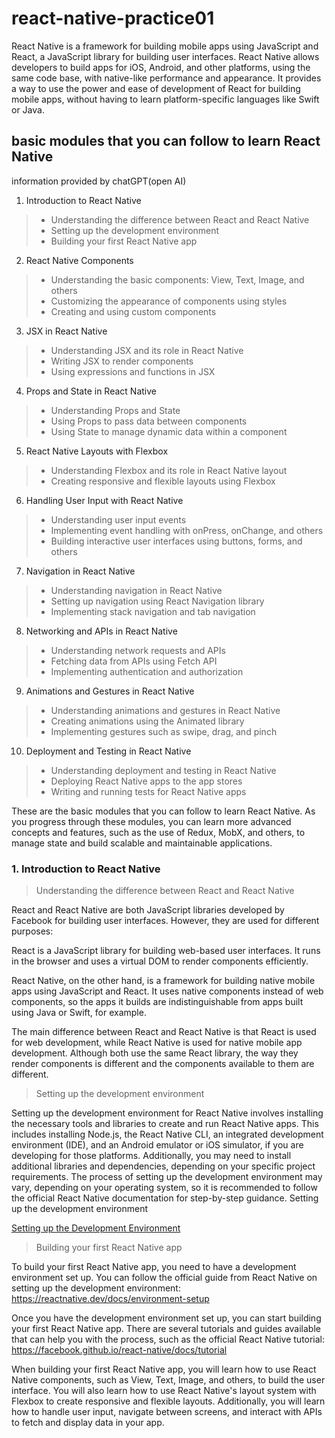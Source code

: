 # react-native-practice01

React Native is a framework for building mobile apps using JavaScript and React, a JavaScript library for building user interfaces. React Native allows developers to build apps for iOS, Android, and other platforms, using the same code base, with native-like performance and appearance. It provides a way to use the power and ease of development of React for building mobile apps, without having to learn platform-specific languages like Swift or Java.

## basic modules that you can follow to learn React Native

information provided by chatGPT(open AI)

1. Introduction to React Native
> - Understanding the difference between React and React Native
> - Setting up the development environment
> - Building your first React Native app

2. React Native Components
> - Understanding the basic components: View, Text, Image, and others
> - Customizing the appearance of components using styles
> - Creating and using custom components

3. JSX in React Native
> - Understanding JSX and its role in React Native
> - Writing JSX to render components
> - Using expressions and functions in JSX

4. Props and State in React Native
> - Understanding Props and State
> - Using Props to pass data between components
> - Using State to manage dynamic data within a component

5. React Native Layouts with Flexbox
> - Understanding Flexbox and its role in React Native layout
> - Creating responsive and flexible layouts using Flexbox

6. Handling User Input with React Native
> - Understanding user input events
> - Implementing event handling with onPress, onChange, and others
> - Building interactive user interfaces using buttons, forms, and others

7. Navigation in React Native
> - Understanding navigation in React Native
> - Setting up navigation using React Navigation library
> - Implementing stack navigation and tab navigation

8. Networking and APIs in React Native
> - Understanding network requests and APIs
> - Fetching data from APIs using Fetch API
> - Implementing authentication and authorization

9. Animations and Gestures in React Native
> - Understanding animations and gestures in React Native
> - Creating animations using the Animated library
> - Implementing gestures such as swipe, drag, and pinch

10. Deployment and Testing in React Native
> - Understanding deployment and testing in React Native
> - Deploying React Native apps to the app stores
> - Writing and running tests for React Native apps

These are the basic modules that you can follow to learn React Native. As you progress through these modules, you can learn more advanced concepts and features, such as the use of Redux, MobX, and others, to manage state and build scalable and maintainable applications.


### 1. Introduction to React Native

> Understanding the difference between React and React Native

React and React Native are both JavaScript libraries developed by Facebook for building user interfaces. However, they are used for different purposes:

React is a JavaScript library for building web-based user interfaces. It runs in the browser and uses a virtual DOM to render components efficiently.

React Native, on the other hand, is a framework for building native mobile apps using JavaScript and React. It uses native components instead of web components, so the apps it builds are indistinguishable from apps built using Java or Swift, for example.

The main difference between React and React Native is that React is used for web development, while React Native is used for native mobile app development. Although both use the same React library, the way they render components is different and the components available to them are different.


> Setting up the development environment

Setting up the development environment for React Native involves installing the necessary tools and libraries to create and run React Native apps. This includes installing Node.js, the React Native CLI, an integrated development environment (IDE), and an Android emulator or iOS simulator, if you are developing for those platforms. Additionally, you may need to install additional libraries and dependencies, depending on your specific project requirements. The process of setting up the development environment may vary, depending on your operating system, so it is recommended to follow the official React Native documentation for step-by-step guidance.
Setting up the development environment

[Setting up the Development Environment](https://reactnative.dev/docs/environment-setup)

> Building your first React Native app

To build your first React Native app, you need to have a development environment set up. You can follow the official guide from React Native on setting up the development environment: https://reactnative.dev/docs/environment-setup

Once you have the development environment set up, you can start building your first React Native app. There are several tutorials and guides available that can help you with the process, such as the official React Native tutorial: https://facebook.github.io/react-native/docs/tutorial

When building your first React Native app, you will learn how to use React Native components, such as View, Text, Image, and others, to build the user interface. You will also learn how to use React Native's layout system with Flexbox to create responsive and flexible layouts. Additionally, you will learn how to handle user input, navigate between screens, and interact with APIs to fetch and display data in your app.
